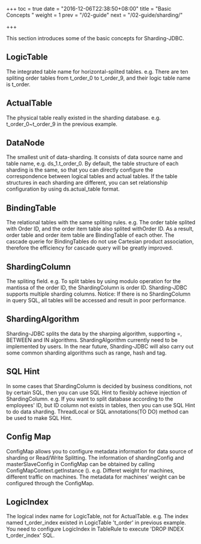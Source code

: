 +++
toc = true
date = "2016-12-06T22:38:50+08:00"
title = "Basic Concepts "
weight = 1
prev = "/02-guide"
next = "/02-guide/sharding/"

+++

This section introduces some of the basic concepts for Sharding-JDBC.

## LogicTable
The integrated table name for horizontal-splited tables. e.g. There are ten spliting order tables from t_order_0 to t_order_9, and their logic table name is t_order.

## ActualTable
The physical table really existed in the sharding database. e.g. t_order_0~t_order_9 in the previous example.

## DataNode
The smallest unit of data-sharding. It consists of data source name and table name, e.g. ds_1.t_order_0. By default, the table structure of each sharding is the same, so that you can directly configure the correspondence between logical tables and actual tables. If the table structures in each sharding are different, you can set relationship configuration by using ds.actual_table format.

## BindingTable
The relational tables with the same spliting rules. e.g. The order table splited with Order ID, and the order item table also splited with  ​​Order ID. As a result, order table and order item table are BindingTable of each other. The cascade querie for BindingTables do not use Cartesian product association, therefore the efficiency for cascade query will be greatly improved.

## ShardingColumn
The spliting field. e.g. To split tables by using modulo operation for the mantissa of the order ID, the ShardingColumn is order ID. Sharding-JDBC supports multiple sharding columns. Notice: If there is no ShardingColumn in query SQL, all tables will be accessed and result in poor performance.

## ShardingAlgorithm
Sharding-JDBC splits the data by the sharping algorithm, supporting =, BETWEEN and IN algorithms. ShardingAlgorithm currently need to be implemented by users. In the near future, Sharding-JDBC will also carry out some common sharding algorithms such as range, hash and tag.

## SQL Hint
In some cases that ShardingColumn is decided by business conditions, not by certain SQL, then you can use SQL Hint to flexibly achieve injection of ShardingColumn. e.g. If you want to split database according to the employees' ID, but ID column not exists in tables, then you can use SQL Hint to do data sharding. ThreadLocal or SQL annotations(TO DO) method can be used to make SQL Hint.

## Config Map
ConfigMap allows you to configure metadata information for data source of sharding or Read/Write Splitting. The information of shardingConfig and masterSlaveConfig in ConfigMap can be obtained by calling ConfigMapContext.getInstance (). e.g. Differet weight for machines, different traffic on machines. The metadata for machines' weight can be configured through the ConfigMap.

## LogicIndex
The logical index name for LogicTable, not for ActualTable. e.g. The index named t_order_index existed in LogicTable 't_order' in previous example. You need to configure LogicIndex in TableRule to execute 'DROP INDEX t_order_index' SQL.
